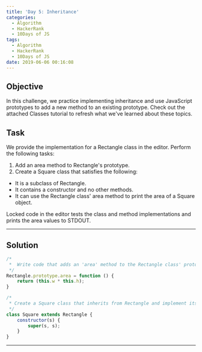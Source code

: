 ```yaml
---
title: 'Day 5: Inheritance'
categories:
  - Algorithm
  - HackerRank
  - 10Days of JS
tags:
  - Algorithm
  - HackerRank
  - 10Days of JS
date: 2019-06-06 00:16:08
---
```


## Objective

In this challenge, we practice implementing inheritance and use JavaScript prototypes to add a new method to an existing prototype. Check out the attached Classes tutorial to refresh what we've learned about these topics.

## Task

We provide the implementation for a Rectangle class in the editor. Perform the following tasks:

1. Add an area method to Rectangle's prototype.
2. Create a Square class that satisfies the following:
 - It is a subclass of Rectangle.
 - It contains a constructor and no other methods.
 - It can use the Rectangle class' area method to print the area of a Square object.
 
Locked code in the editor tests the class and method implementations and prints the area values to STDOUT.


---

## Solution

```javascript
/*
 *  Write code that adds an 'area' method to the Rectangle class' prototype
 */
Rectangle.prototype.area = function () {
    return (this.w * this.h);
}

/*
 * Create a Square class that inherits from Rectangle and implement its class constructor
 */
class Square extends Rectangle {
    constructor(s) {
        super(s, s);
    }
}
```

---